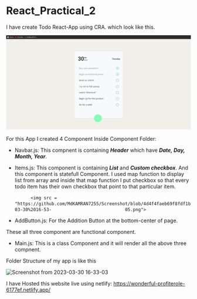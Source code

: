 # React_Practical_2

I have create Todo React-App using CRA. which look like this.

<img src="https://github.com/MdKAMRAN7255/Screenshot/blob/9d653b51ff029835222d0f3e6cc9c3c0f2b02396/Screenshot%20from%202023-03-30%2016-34-53.png">

For this App I created 4 Component Inside Component Folder:
- Navbar.js: This compnent is containing ***Header*** which have ***Date, Day, Month, Year***.
- Items.js: This component is containing ***List*** and ***Custom checkbox***. And this component is statefull Component.
            I used map function to display list from array and inside that map function I put checkbox so that every todo item has their own checkbox that             point to that particular item.
            
            <img src = "https://github.com/MdKAMRAN7255/Screenshot/blob/4d4f4faeb69f8fdf1b1605399af13bbb513da22a/Screenshot%20from%202023-03-30%2016-53-                            05.png">
            
- AddButton.js: For the Addition Button at the bottom-center of page.

These all three component are functional component.

- Main.js: This is a class Component and it will render all the above three compnent.

Folder Structure of my app is like this

![Screenshot from 2023-03-30 16-33-03](https://user-images.githubusercontent.com/122250114/228816616-3d8b1102-c79f-40ac-91b7-135476bccdff.png)



I have Hosted this website live using netlify: https://wonderful-profiterole-6177ef.netlify.app/



